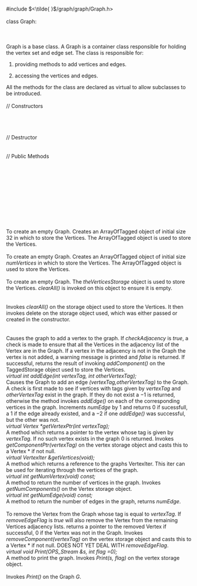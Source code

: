 \
\#include $<\tilde{ }$/graph/graph/Graph.h$>$\
\
class Graph:\
\
\
\
Graph is a base class. A Graph is a container class responsible for
holding the vertex set and edge set. The class is responsible for:

1.  providing methods to add vertices and edges.

2.  accessing the vertices and edges.

All the methods for the class are declared as virtual to allow
subclasses to be introduced.\
\
// Constructors\
\
\
\
\
// Destructor\
\
\
// Public Methods\
\
\
\
\
\
\
\
\
\
\
\
To create an empty Graph. Creates an ArrayOfTagged object of initial
size $32$ in which to store the Vertices. The ArrayOfTagged object is
used to store the Vertices.\
\
To create an empty Graph. Creates an ArrayOfTagged object of initial
size *numVertices* in which to store the Vertices. The ArrayOfTagged
object is used to store the Vertices.\
\
To create an empty Graph. The *theVerticesStorage* object is used to
store the Vertices. *clearAll()* is invoked on this object to ensure it
is empty.\
\
\
Invokes *clearAll()* on the storage object used to store the Vertices.
It then invokes delete on the storage object used, which was either
passed or created in the constructor.\
\
\
Causes the graph to add a vertex to the graph. If *checkAdjacency* is
*true*, a check is made to ensure that all the Vertices in the adjacency
list of the Vertex are in the Graph. If a vertex in the adjacency is not
in the Graph the vertex is not added, a warning message is printed and
*false* is returned. If successful, returns the result of invoking
*addComponent()* on the TaggedStorage object used to store the
Vertices.\
*virtual int addEdge(int vertexTag, int otherVertexTag);* \
Causes the Graph to add an edge *(vertexTag,otherVertexTag)* to the
Graph. A check is first made to see if vertices with tags given by
*vertexTag* and *otherVertexTag* exist in the graph. If they do not
exist a $-1$ is returned, otherwise the method invokes *addEdge()* on
each of the corresponding vertices in the graph. Increments *numEdge* by
$1$ and returns $0$ if sucessfull, a $1$ if the edge already existed,
and a $-2$ if one *addEdge()* was successful, but the other was not.\
*virtual Vertex \*getVertexPtr(int vertexTag);*\
A method which returns a pointer to the vertex whose tag is given by
*vertexTag*. If no such vertex exists in the graph $0$ is returned.
Invokes *getComponentPtr(vertexTag)* on the vertex storage object and
casts this to a Vertex \* if not null.\
*virtual VertexIter &getVertices(void);*\
A method which returns a reference to the graphs VertexIter. This iter
can be used for iterating through the vertices of the graph.\
*virtual int getNumVertex(void) const;*\
A method to return the number of vertices in the graph. Invokes
*getNumComponents()* on the Vertex storage object.\
*virtual int getNumEdge(void) const;*\
A method to return the number of edges in the graph, returns *numEdge*.\
\
To remove the Vertex from the Graph whose tag is equal to *vertexTag*.
If *removeEdgeFlag* is *true* will also remove the Vertex from the
remaining Vertices adjacency lists. returns a pointer to the removed
Vertex if successful, $0$ if the Vertex was not in the Graph. Invokes
*removeComponent(vertexTag)* on the vertex storage object and casts this
to a Vertex \* if not null. DOES NOT YET DEAL WITH *removeEdgeFlag*.\
*virtual void Print(OPS_Stream &s, int flag =0);*\
A method to print the graph. Invokes *Print(s, flag)* on the vertex
storage object.\
\
Invokes *Print()* on the Graph *G*.
